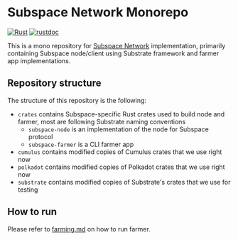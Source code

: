# Subspace Network Monorepo

[![Rust](https://github.com/subspace/subspace/actions/workflows/rust.yaml/badge.svg)](https://github.com/subspace/subspace/actions/workflows/rust.yaml)
[![rustdoc](https://github.com/subspace/subspace/actions/workflows/rustdoc.yml/badge.svg)](https://subspace.github.io/subspace)

This is a mono repository for [Subspace Network](https://www.subspace.network/) implementation, primarily containing
Subspace node/client using Substrate framework and farmer app implementations.

## Repository structure

The structure of this repository is the following:

- `crates` contains Subspace-specific Rust crates used to build node and farmer, most are following Substrate naming conventions
  - `subspace-node` is an implementation of the node for Subspace protocol
  - `subspace-farmer` is a CLI farmer app
- `cumulus` contains modified copies of Cumulus crates that we use right now
- `polkadot` contains modified copies of Polkadot crates that we use right now
- `substrate` contains modified copies of Substrate's crates that we use for testing

## How to run

Please refer to [farming.md](/docs/farming.md) on how to run farmer. 
